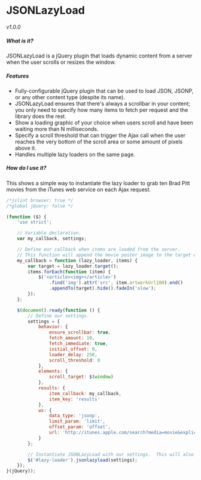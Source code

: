 # JSONLazyLoad
*v1.0.0*

##### What is it?
JSONLazyLoad is a jQuery plugin that loads dynamic content from a server when the user scrolls or resizes the window.

##### Features
- Fully-configurable jQuery plugin that can be used to load JSON, JSONP, or any other content type (despite its name).
- JSONLazyLoad ensures that there's always a scrollbar in your content; you only need to specify how many items to fetch per request and the library does the rest.
- Show a loading graphic of your choice when users scroll and have been waiting more than N milliseconds.
- Specify a scroll threshold that can trigger the Ajax call when the user reaches the very bottom of the scroll area or some amount of pixels above it.
- Handles multiple lazy loaders on the same page.

##### How do I use it?

This shows a simple way to instantiate the lazy loader to grab ten Brad Pitt movies from the iTunes web service on each Ajax request.

```javascript
/*jslint browser: true */
/*global jQuery: false */

(function ($) {
    'use strict';

    // Variable declaration.
    var my_callback, settings;

    // Define our callback when items are loaded from the server.
    // This function will append the movie poster image to the target element.
    my_callback = function (lazy_loader, items) {
        var target = lazy_loader.target();
        items.forEach(function (item) {
            $('<article><img></article>')
                .find('img').attr('src', item.artworkUrl100).end()
                .appendTo(target).hide().fadeIn('slow');
        });
    };

    $(document).ready(function () {
        // Define our settings.
        settings = {
            behavior: {
                ensure_scrollbar: true,
                fetch_amount: 10,
                fetch_immediate: true,
                initial_offset: 0,
                loader_delay: 250,
                scroll_threshold: 0
            },
            elements: {
                scroll_target: $(window)
            },
            results: {
                item_callback: my_callback,
                item_key: 'results'
            },
            ws: {
                data_type: 'jsonp',
                limit_param: 'limit',
                offset_param: 'offset',
                url: 'http://itunes.apple.com/search?media=movie&explicit=No&term=Brad+Pitt'
            }
        };

        // Instantiate JSONLazyLoad with our settings.  This will also fire off the initial Ajax request(s).
        $('#lazy-loader').jsonlazyload(settings);
    });
}(jQuery));
```